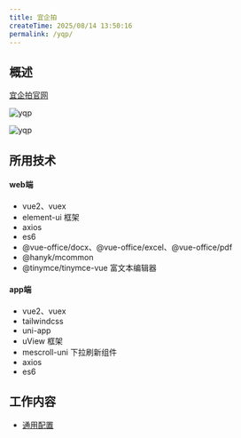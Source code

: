 ```yaml
---
title: 宜企拍
createTime: 2025/08/14 13:50:16
permalink: /yqp/
---
```


## 概述

[宜企拍官网](https://www.yqp-crrc.com/yqp-index/#/home)

![yqp](/yqp/home.png)

![yqp](/yqp/system.png)

## 所用技术

#### web端
- vue2、vuex
- element-ui 框架
- axios
- es6
- @vue-office/docx、@vue-office/excel、@vue-office/pdf
- @hanyk/mcommon
- @tinymce/tinymce-vue 富文本编辑器

#### app端
- vue2、vuex
- tailwindcss
- uni-app
- uView 框架
- mescroll-uni 下拉刷新组件
- axios
- es6

## 工作内容

- [通用配置](./通用配置.md)
